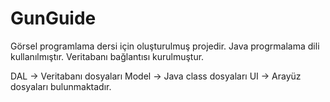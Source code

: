 # GunGuide

Görsel programlama dersi için oluşturulmuş projedir. Java progrmalama dili kullanılmıştır. Veritabanı bağlantısı kurulmuştur.

DAL -> Veritabanı dosyaları
Model -> Java class dosyaları
UI -> Arayüz dosyaları bulunmaktadır.
